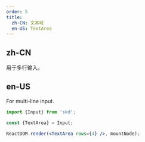 ```yaml
---
order: 5
title:
  zh-CN: 文本域
  en-US: TextArea
---
```


## zh-CN

用于多行输入。

## en-US

For multi-line input.

```jsx
import {Input} from 'skd';

const {TextArea} = Input;

ReactDOM.render(<TextArea rows={4} />, mountNode);
```

